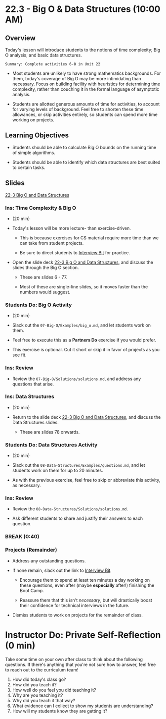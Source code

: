 # 22.3 - Big O & Data Structures (10:00 AM)

## Overview

Today's lesson will introduce students to the notions of time complexity; Big O analysis; and basic data structures.

`Summary: Complete activities 6-8 in Unit 22`

- Most students are unlikely to have strong mathematics backgrounds. For them, today's coverage of Big O may be more intimidating than necessary. Focus on building facility with heuristics for determining time complexity, rather than couching it in the formal language of asymptotic analysis.

- Students are allotted generous amounts of time for activities, to account for varying levels of background. Feel free to shorten these time allowances, or skip activities entirely, so students can spend more time working on projects.

## Learning Objectives

- Students should be able to calculate Big O bounds on the running time of simple algorithms.

- Students should be able to identify which data structures are best suited to certain tasks.

## Slides

[22-3 Big O and Data Structures](https://docs.google.com/presentation/d/1fHb1SPLSl7nWb6LFMM3jl89EMnzaezw2iSZVCgu79S0/edit?usp=sharing)

### Ins: Time Complexity & Big O

- (20 min)

- Today's lesson will be more lecture- than exercise-driven.

  - This is because exercises for CS material require more time than we can take from student projects.

  - Be sure to direct students to [Interview Bit](https://www.interviewbit.com/) for practice.

- Open the slide deck [22-3 Big O and Data Structures](https://docs.google.com/presentation/d/11kHSTXvu2_FCLQFmAkryYMMelvwcXBeWF7Hy3sFUmIM/edit?usp=sharing), and discuss the slides through the Big O section.

  - These are slides 6 - 77.

  - Most of these are single-line slides, so it moves faster than the numbers would suggest.

### Students Do: Big O Activity

- (20 min)

- Slack out the `07-Big-O/Examples/big_o.md`, and let students work on them.

- Feel free to execute this as a **Partners Do** exercise if you would prefer.

- This exercise is optional. Cut it short or skip it in favor of projects as you see fit.

### Ins: Review

- Review the `07-Big-O/Solutions/solutions.md`, and address any questions that arise.

### Ins: Data Structures

- (20 min)

- Return to the slide deck [22-3 Big O and Data Structures](https://docs.google.com/presentation/d/11kHSTXvu2_FCLQFmAkryYMMelvwcXBeWF7Hy3sFUmIM/edit?usp=sharing), and discuss the Data Structures slides.

  - These are slides 78 onwards.

### Students Do: Data Structures Activity

- (20 min)

- Slack out the `08-Data-Structures/Examples/questions.md`, and let students work on them for up to 20 minutes.

- As with the previous exercise, feel free to skip or abbreviate this activity, as necessary.

### Ins: Review

- Review the `08-Data-Structures/Solutions/solutions.md`.

- Ask different students to share and justify their answers to each question.

### BREAK (0:40)

### Projects (Remainder)

- Address any outstanding questions.

- If none remain, slack out the link to [Interview Bit](http://www.interviewbit.com/).

  - Encourage them to spend at least ten minutes a day working on these questions, even after (maybe **especially** after!) finishing the Boot Camp.

  - Reassure them that this isn't _necessary_, but will drastically boost their confidence for technical interviews in the future.

- Dismiss students to work on projects for the remainder of class.

# Instructor Do: Private Self-Reflection (0 min)

Take some time on your own after class to think about the following questions. If there's anything that you're not sure how to answer, feel free to reach out to the curriculum team!

1. How did today's class go?
2. How did you teach it?
3. How well do you feel you did teaching it?
4. Why are you teaching it?
5. Why did you teach it that way?
6. What evidence can I collect to show my students are understanding?
7. How will my students know they are getting it?
